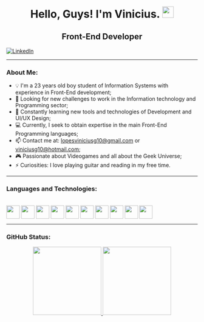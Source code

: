 <h1 align = "center"> Hello, Guys! I'm Vinicius.
  <img src="https://camo.githubusercontent.com/e8e7b06ecf583bc040eb60e44eb5b8e0ecc5421320a92929ce21522dbc34c891/68747470733a2f2f6d656469612e67697068792e636f6d2f6d656469612f6876524a434c467a6361737252346961377a2f67697068792e676966" width="30px" data-canonical-src="https://media.giphy.com/media/hvRJCLFzcasrR4ia7z/giphy.gif"></h1>

<h2 align = "center">Front-End Developer</h2>

[![LinkedIn](https://img.shields.io/badge/linkedin-%230077B5.svg?style=for-the-badge&logo=linkedin&logoColor=white)](https://www.linkedin.com/in/vinicius-gonzales-9a1386150/)

---

### <b>About Me:</b>

- 💡 I'm a 23 years old boy student of Information Systems with experience in Front-End development;
- 🔭 Looking for new challenges to work in the ​​Information technology and Programming sector;
- 💼 Constantly learning new tools and technologies of Development and UI/UX Design;
- 💻 Currently, I seek to obtain expertise in the main Front-End Programming languages;
- 📫 Contact me at: lopesviniciusg10@gmail.com or viniciusg10@hotmail.com;
- 🎮 Passionate about Videogames and all about the Geek Universe;
- ⚡ Curiosities: I love playing guitar and reading in my free time.

---

### <b>Languages and Technologies:</b>

<div style="display: inline_block"><br>
<img align="center" alt="" height="35" width="35" src="https://cdn.jsdelivr.net/gh/devicons/devicon/icons/javascript/javascript-original.svg">
<img align="center" alt="" height="35" width="35" src="https://cdn.jsdelivr.net/gh/devicons/devicon/icons/html5/html5-original.svg">
<img align="center" alt="" height="35" width="35" src="https://cdn.jsdelivr.net/gh/devicons/devicon/icons/css3/css3-original.svg">
<img align="center" alt="" height="35" width="35" src="https://cdn.jsdelivr.net/gh/devicons/devicon/icons/react/react-original.svg">
<img align="center" alt="" height="35" width="35" src="https://cdn.jsdelivr.net/gh/devicons/devicon/icons/bootstrap/bootstrap-original.svg">
<img align="center" alt="" height="35" width="35" src="https://cdn.jsdelivr.net/gh/devicons/devicon/icons/csharp/csharp-original.svg">
<img align="center" alt="" height="35" width="35" src="https://cdn.jsdelivr.net/gh/devicons/devicon/icons/java/java-original.svg">
<img align="center" alt="" height="35" width="35" src="https://cdn.jsdelivr.net/gh/devicons/devicon/icons/postgresql/postgresql-original.svg">
<img align="center" alt="" height="35" width="35" src="https://cdn.jsdelivr.net/gh/devicons/devicon/icons/mysql/mysql-original.svg">
<img align="center" alt="" height="35" width="35"  src="https://cdn.jsdelivr.net/gh/devicons/devicon/icons/git/git-original.svg">

---

### <b>GitHub Status:</b>

<div align="center">
  <a href="https://github.com/viniciusg20">
  <img height="180rem" src="https://github-readme-stats.vercel.app/api?username=ViniciusGonzales&show_icons=true&theme=radical&include_all_commits=true&count_private=true"/>
  <img height="180rem" src="https://github-readme-stats.vercel.app/api/top-langs/?username=ViniciusGonzales&layout=compact&langs_count=7&theme=radical"/>
</div>

<!--**viniciusg20/viniciusg20** is a ✨ _special_ ✨ repository because its `README.md` (this file) appears on your GitHub profile.-->
